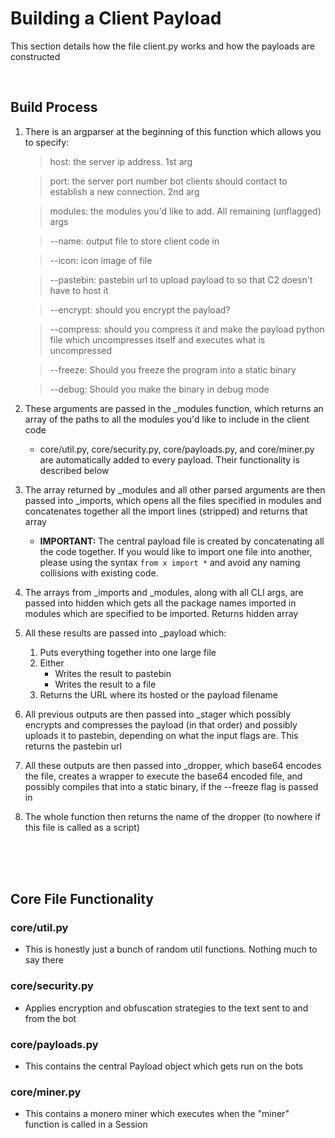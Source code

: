 # Building a Client Payload

This section details how the file client.py works and how the payloads are constructed

<br>

## Build Process

1) There is an argparser at the beginning of this function which allows you to specify:
    
    > host: the server ip address. 1st arg
    
    > port: the server port number bot clients should contact to establish a new connection. 2nd arg
    
    > modules: the modules you'd like to add. All remaining (unflagged) args
    
    > --name: output file to store client code in
    
    > --icon: icon image of file
    
    > --pastebin: pastebin url to upload payload to so that C2 doesn't have to host it
    
    > --encrypt: should you encrypt the payload?
    
    > --compress: should you compress it and make the payload python file which uncompresses itself and executes what is uncompressed
    
    > --freeze: Should you freeze the program into a static binary
    
    > --debug: Should you make the binary in debug mode


2) These arguments are passed in the _modules function, which returns an array of the paths to all the modules you'd like to include in the client code

    - core/util.py, core/security.py, core/payloads.py, and core/miner.py are automatically added to every payload. Their functionality is described below

3) The array returned by _modules and all other parsed arguments are then passed into _imports, which opens all the files specified in modules and concatenates together all the import lines (stripped) and returns that array
    
    - **IMPORTANT:** The central payload file is created by concatenating all the code together. If you would like to import one file into another, please using the syntax `from x import *` and avoid any naming collisions with existing code.

4) The arrays from _imports and _modules, along with all CLI args, are passed into hidden which gets all the package names imported in modules which are specified to be imported. Returns hidden array

5) All these results are passed into _payload which:
    1) Puts everything together into one large file
    2) Either
          - Writes the result to pastebin
          - Writes the result to a file
    3) Returns the URL where its hosted or the payload filename

6) All previous outputs are then passed into _stager which possibly encrypts and compresses the payload (in that order) and possibly uploads it to pastebin, depending on what the input flags are. This returns the pastebin url

7) All these outputs are then passed into _dropper, which base64 encodes the file, creates a wrapper to execute the base64 encoded file, and possibly compiles that into a static binary, if the --freeze flag is passed in

8) The whole function then returns the name of the dropper (to nowhere if this file is called as a script)

<br>
<br>
<br>

## Core File Functionality


### core/util.py
- This is honestly just a bunch of random util functions. Nothing much to say there

### core/security.py
- Applies encryption and obfuscation strategies to the text sent to and from the bot

### core/payloads.py
- This contains the central Payload object which gets run on the bots

### core/miner.py
- This contains a monero miner which executes when the "miner" function is called in a Session

